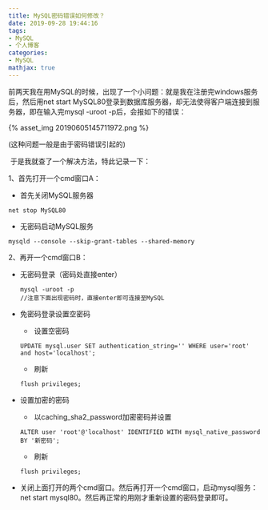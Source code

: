 ```yaml
---
title: MySQL密码错误如何修改？
date: 2019-09-28 19:44:16
tags:
- MySQL
- 个人博客
categories:
- MySQL
mathjax: true
---
```


​		前两天我在用MySQL的时候，出现了一个小问题：就是我在注册完windows服务后，然后用net start MySQL80登录到数据库服务器，却无法使得客户端连接到服务器，即在输入完mysql -uroot -p后，会报如下的错误：



{% asset_img  20190605145711972.png %}

(这种问题一般是由于密码错误引起的)

​		于是我就查了一个解决方法，特此记录一下：

1、首先打开一个cmd窗口A：

- 首先关闭MySQL服务器

```
net stop MySQL80
```

- 无密码启动MySQL服务

```
mysqld --console --skip-grant-tables --shared-memory
```

2、再开一个cmd窗口B：

- 无密码登录（密码处直接enter）

  ```mysql
  mysql -uroot -p
  //注意下面出现密码时，直接enter即可连接至MySQL
  ```

- 免密码登录设置空密码

  - ​	设置空密码

  ```
  UPDATE mysql.user SET authentication_string='' WHERE user='root' and host='localhost';
  ```

  - ​	刷新

  ```
  flush privileges;
  ```

- 设置加密的密码 

  - ​	以caching_sha2_password加密密码并设置

  ```
  ALTER user 'root'@'localhost' IDENTIFIED WITH mysql_native_password BY '新密码';
  ```

  - ​	刷新

  ```
  flush privileges;
  ```


- 关闭上面打开的两个cmd窗口。然后再打开一个cmd窗口，启动mysql服务：net start mysql80。然后再正常的用刚才重新设置的密码登录即可。
